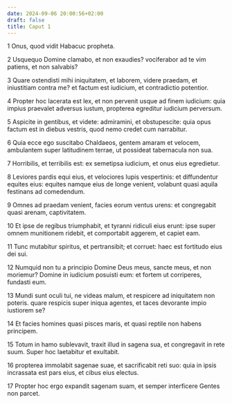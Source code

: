 ```yaml
---
date: 2024-09-06 20:00:56+02:00
draft: false
title: Caput 1
---
```





1 Onus, quod vidit Habacuc propheta.

2 Usquequo Domine clamabo, et non exaudies? vociferabor ad te vim patiens, et non salvabis?

3 Quare ostendisti mihi iniquitatem, et laborem, videre praedam, et iniustitiam contra me? et factum est iudicium, et contradictio potentior.

4 Propter hoc lacerata est lex, et non pervenit usque ad finem iudicium: quia impius praevalet adversus iustum, propterea egreditur iudicium perversum.

5 Aspicite in gentibus, et videte: admiramini, et obstupescite: quia opus factum est in diebus vestris, quod nemo credet cum narrabitur.

6 Quia ecce ego suscitabo Chaldaeos, gentem amaram et velocem, ambulantem super latitudinem terrae, ut possideat tabernacula non sua.

7 Horribilis, et terribilis est: ex semetipsa iudicium, et onus eius egredietur.

8 Leviores pardis equi eius, et velociores lupis vespertinis: et diffundentur equites eius: equites namque eius de longe venient, volabunt quasi aquila festinans ad comedendum.

9 Omnes ad praedam venient, facies eorum ventus urens: et congregabit quasi arenam, captivitatem.

10 Et ipse de regibus triumphabit, et tyranni ridiculi eius erunt: ipse super omnem munitionem ridebit, et comportabit aggerem, et capiet eam.

11 Tunc mutabitur spiritus, et pertransibit; et corruet: haec est fortitudo eius dei sui.

12 Numquid non tu a principio Domine Deus meus, sancte meus, et non moriemur? Domine in iudicium posuisti eum: et fortem ut corriperes, fundasti eum.

13 Mundi sunt oculi tui, ne videas malum, et respicere ad iniquitatem non poteris. quare respicis super iniqua agentes, et taces devorante impio iustiorem se?

14 Et facies homines quasi pisces maris, et quasi reptile non habens principem.

15 Totum in hamo sublevavit, traxit illud in sagena sua, et congregavit in rete suum. Super hoc laetabitur et exultabit.

16 propterea immolabit sagenae suae, et sacrificabit reti suo: quia in ipsis incrassata est pars eius, et cibus eius electus.

17 Propter hoc ergo expandit sagenam suam, et semper interficere Gentes non parcet.

